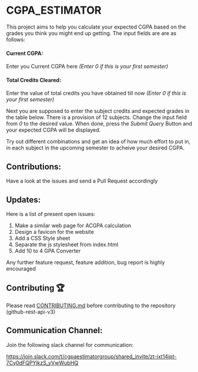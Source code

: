 # CGPA_ESTIMATOR

This project aims to help you calculate your expected CGPA based on the grades you think you might end up getting.
The input fields are are as follows:

#### **Current CGPA:** 
Enter you Current CGPA here
*(Enter 0 if this is your first semester)*

#### **Total Credits Cleared:** 
Enter the value of total credits you have obtained till now
*(Enter 0 if this is your first semester)*

Next you are supposed to enter the subject credits and expected grades in the table below. 
There is a provision of 12 subjects. Change the input field from *0* to the desired value. 
When done, press the *Submit Query* Button and your expected CGPA will be displayed.

Try out different combinations and get an idea of how much effort to put in, in each subject in the upcoming semester to acheive your desired CGPA.

## Contributions:

Have a look at the issues and send a Pull Request accordingly

## Updates:

Here is a list of present open issues:
1. Make a similar web page for ACGPA calculation
2. Design a favicon for the website
3. Add a CSS Style sheet
4. Separate the js stylesheet from index.html 
5. Add 10 to 4 GPA Converter

Any further feature request, feature addition, bug report is highly encouraged


## Contributing 🏆
Please read [CONTRIBUTING.md](CONTRIBUTING.md) before contributing to the repository (github-rest-api-v3)

## Communication Channel:

Join the following slack channel for communication:

https://join.slack.com/t/cgpaestimatorgroup/shared_invite/zt-jxt14ipt-7Cy0dFQPYikzS_yVwWubHQ
